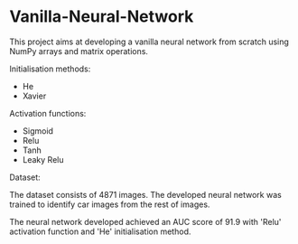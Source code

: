 # Vanilla-Neural-Network
This project aims at developing a vanilla neural network from scratch using NumPy arrays and matrix operations. 

Initialisation methods:

* He
* Xavier

Activation functions:

* Sigmoid
* Relu
* Tanh
* Leaky Relu

Dataset:

The dataset consists of 4871 images. The developed neural network was trained to identify car images from the rest of images.

The neural network developed achieved an AUC score of 91.9 with 'Relu' activation function and 'He' initialisation method.
